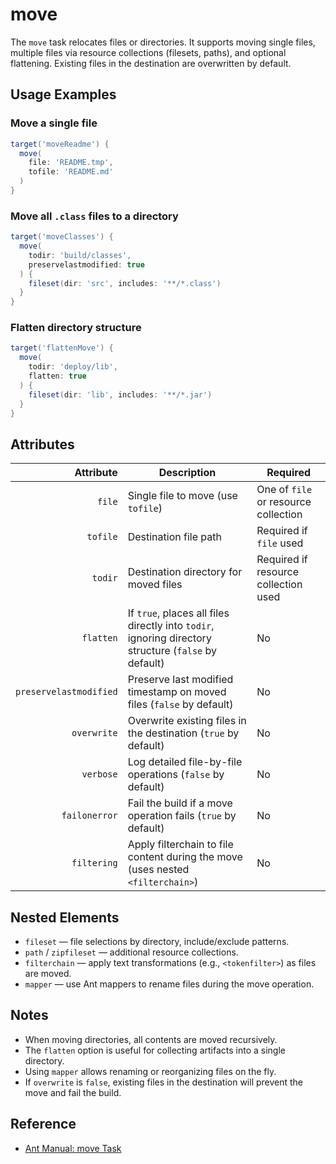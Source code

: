 # move

The `move` task relocates files or directories. It supports moving single files, multiple files via resource collections (filesets, paths), and optional flattening. Existing files in the destination are overwritten by default.

## Usage Examples

### Move a single file

```groovy
target('moveReadme') {
  move(
    file: 'README.tmp',
    tofile: 'README.md'
  )
}
```

### Move all `.class` files to a directory

```groovy
target('moveClasses') {
  move(
    todir: 'build/classes',
    preservelastmodified: true
  ) {
    fileset(dir: 'src', includes: '**/*.class')
  }
}
```

### Flatten directory structure

```groovy
target('flattenMove') {
  move(
    todir: 'deploy/lib',
    flatten: true
  ) {
    fileset(dir: 'lib', includes: '**/*.jar')
  }
}
```

## Attributes

| Attribute               | Description                                                                                                      | Required                |
|------------------------:|------------------------------------------------------------------------------------------------------------------|-------------------------|
| `file`                  | Single file to move (use `tofile`)                                                                               | One of `file` or resource collection |
| `tofile`                | Destination file path                                                                                             | Required if `file` used |
| `todir`                 | Destination directory for moved files                                                                             | Required if resource collection used |
| `flatten`               | If `true`, places all files directly into `todir`, ignoring directory structure (`false` by default)             | No                      |
| `preservelastmodified`  | Preserve last modified timestamp on moved files (`false` by default)                                              | No                      |
| `overwrite`             | Overwrite existing files in the destination (`true` by default)                                                   | No                      |
| `verbose`               | Log detailed file-by-file operations (`false` by default)                                                         | No                      |
| `failonerror`           | Fail the build if a move operation fails (`true` by default)                                                     | No                      |
| `filtering`             | Apply filterchain to file content during the move (uses nested `<filterchain>`)                                   | No                      |

## Nested Elements

- `fileset` — file selections by directory, include/exclude patterns.
- `path` / `zipfileset` — additional resource collections.
- `filterchain` — apply text transformations (e.g., `<tokenfilter>`) as files are moved.
- `mapper` — use Ant mappers to rename files during the move operation.

## Notes

- When moving directories, all contents are moved recursively.
- The `flatten` option is useful for collecting artifacts into a single directory.
- Using `mapper` allows renaming or reorganizing files on the fly.
- If `overwrite` is `false`, existing files in the destination will prevent the move and fail the build.

## Reference

- [Ant Manual: move Task](https://ant.apache.org/manual/Tasks/move.html)
